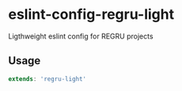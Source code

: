 # eslint-config-regru-light

Ligthweight eslint config for REGRU projects

## Usage
```javascript
extends: 'regru-light'
```
